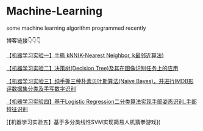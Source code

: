 # Machine-Learning
some machine learning algorithm programmed recently

博客链接👇👇👇

[【机器学习实验一】手撕 kNN(K-Nearest Neighbor, k最邻近算法)](https://blog.csdn.net/SESESssss/article/details/120323905?spm=1001.2014.3001.5502)

[【机器学习实验二】决策树(Decision Tree)及其在图像识别任务上的应用](https://blog.csdn.net/SESESssss/article/details/120979469?spm=1001.2014.3001.5502)

[【机器学习实验三】纯手撕三种朴素贝叶斯算法(Naive Bayes)，并进行IMDB影评数据集分类及手写数字识别](https://blog.csdn.net/SESESssss/article/details/121258324?spm=1001.2014.3001.5502)

[【机器学习实验四】基于Logistic Regression二分类算法实现手部姿态识别_手部特征识别](https://blog.csdn.net/SESESssss/article/details/121483596?spm=1001.2014.3001.5502)

[【机器学习实验五】基于多分类线性SVM实现简易人机猜拳游戏](
